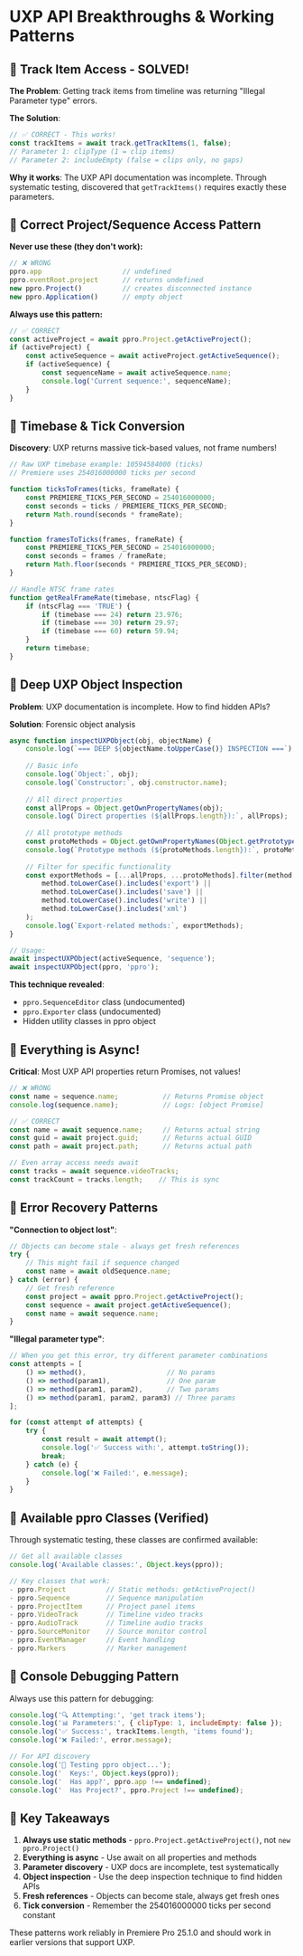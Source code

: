 # UXP API Breakthroughs & Working Patterns

## 🎯 Track Item Access - SOLVED!

**The Problem**: Getting track items from timeline was returning "Illegal Parameter type" errors.

**The Solution**:
```javascript
// ✅ CORRECT - This works!
const trackItems = await track.getTrackItems(1, false);
// Parameter 1: clipType (1 = clip items)
// Parameter 2: includeEmpty (false = clips only, no gaps)
```

**Why it works**: The UXP API documentation was incomplete. Through systematic testing, discovered that `getTrackItems()` requires exactly these parameters.

## 🎯 Correct Project/Sequence Access Pattern

**Never use these (they don't work):**
```javascript
// ❌ WRONG
ppro.app                    // undefined
ppro.eventRoot.project      // returns undefined  
new ppro.Project()          // creates disconnected instance
new ppro.Application()      // empty object
```

**Always use this pattern:**
```javascript
// ✅ CORRECT
const activeProject = await ppro.Project.getActiveProject();
if (activeProject) {
    const activeSequence = await activeProject.getActiveSequence();
    if (activeSequence) {
        const sequenceName = await activeSequence.name;
        console.log('Current sequence:', sequenceName);
    }
}
```

## 🎯 Timebase & Tick Conversion

**Discovery**: UXP returns massive tick-based values, not frame numbers!

```javascript
// Raw UXP timebase example: 10594584000 (ticks)
// Premiere uses 254016000000 ticks per second

function ticksToFrames(ticks, frameRate) {
    const PREMIERE_TICKS_PER_SECOND = 254016000000;
    const seconds = ticks / PREMIERE_TICKS_PER_SECOND;
    return Math.round(seconds * frameRate);
}

function framesToTicks(frames, frameRate) {
    const PREMIERE_TICKS_PER_SECOND = 254016000000;
    const seconds = frames / frameRate;
    return Math.floor(seconds * PREMIERE_TICKS_PER_SECOND);
}

// Handle NTSC frame rates
function getRealFrameRate(timebase, ntscFlag) {
    if (ntscFlag === 'TRUE') {
        if (timebase === 24) return 23.976;
        if (timebase === 30) return 29.97;
        if (timebase === 60) return 59.94;
    }
    return timebase;
}
```

## 🎯 Deep UXP Object Inspection

**Problem**: UXP documentation is incomplete. How to find hidden APIs?

**Solution**: Forensic object analysis
```javascript
async function inspectUXPObject(obj, objectName) {
    console.log(`=== DEEP ${objectName.toUpperCase()} INSPECTION ===`);
    
    // Basic info
    console.log(`Object:`, obj);
    console.log(`Constructor:`, obj.constructor.name);
    
    // All direct properties
    const allProps = Object.getOwnPropertyNames(obj);
    console.log(`Direct properties (${allProps.length}):`, allProps);
    
    // All prototype methods
    const protoMethods = Object.getOwnPropertyNames(Object.getPrototypeOf(obj));
    console.log(`Prototype methods (${protoMethods.length}):`, protoMethods);
    
    // Filter for specific functionality
    const exportMethods = [...allProps, ...protoMethods].filter(method => 
        method.toLowerCase().includes('export') || 
        method.toLowerCase().includes('save') ||
        method.toLowerCase().includes('write') ||
        method.toLowerCase().includes('xml')
    );
    console.log(`Export-related methods:`, exportMethods);
}

// Usage:
await inspectUXPObject(activeSequence, 'sequence');
await inspectUXPObject(ppro, 'ppro');
```

**This technique revealed**:
- `ppro.SequenceEditor` class (undocumented)
- `ppro.Exporter` class (undocumented)
- Hidden utility classes in ppro object

## 🎯 Everything is Async!

**Critical**: Most UXP API properties return Promises, not values!

```javascript
// ❌ WRONG
const name = sequence.name;           // Returns Promise object
console.log(sequence.name);           // Logs: [object Promise]

// ✅ CORRECT  
const name = await sequence.name;     // Returns actual string
const guid = await project.guid;      // Returns actual GUID
const path = await project.path;      // Returns actual path

// Even array access needs await
const tracks = await sequence.videoTracks;
const trackCount = tracks.length;    // This is sync
```

## 🎯 Error Recovery Patterns

**"Connection to object lost"**:
```javascript
// Objects can become stale - always get fresh references
try {
    // This might fail if sequence changed
    const name = await oldSequence.name;
} catch (error) {
    // Get fresh reference
    const project = await ppro.Project.getActiveProject();
    const sequence = await project.getActiveSequence();
    const name = await sequence.name;
}
```

**"Illegal parameter type"**:
```javascript
// When you get this error, try different parameter combinations
const attempts = [
    () => method(),                    // No params
    () => method(param1),              // One param
    () => method(param1, param2),      // Two params
    () => method(param1, param2, param3) // Three params
];

for (const attempt of attempts) {
    try {
        const result = await attempt();
        console.log('✅ Success with:', attempt.toString());
        break;
    } catch (e) {
        console.log('❌ Failed:', e.message);
    }
}
```

## 🎯 Available ppro Classes (Verified)

Through systematic testing, these classes are confirmed available:
```javascript
// Get all available classes
console.log('Available classes:', Object.keys(ppro));

// Key classes that work:
- ppro.Project          // Static methods: getActiveProject()
- ppro.Sequence         // Sequence manipulation
- ppro.ProjectItem      // Project panel items
- ppro.VideoTrack       // Timeline video tracks
- ppro.AudioTrack       // Timeline audio tracks
- ppro.SourceMonitor    // Source monitor control
- ppro.EventManager     // Event handling
- ppro.Markers          // Marker management
```

## 🎯 Console Debugging Pattern

Always use this pattern for debugging:
```javascript
console.log('🔍 Attempting:', 'get track items');
console.log('📊 Parameters:', { clipType: 1, includeEmpty: false });
console.log('✅ Success:', trackItems.length, 'items found');
console.log('❌ Failed:', error.message);

// For API discovery
console.log('🎯 Testing ppro object...');
console.log('  Keys:', Object.keys(ppro));
console.log('  Has app?', ppro.app !== undefined);
console.log('  Has Project?', ppro.Project !== undefined);
```

## 🎯 Key Takeaways

1. **Always use static methods** - `ppro.Project.getActiveProject()`, not `new ppro.Project()`
2. **Everything is async** - Use await on all properties and methods
3. **Parameter discovery** - UXP docs are incomplete, test systematically
4. **Object inspection** - Use the deep inspection technique to find hidden APIs
5. **Fresh references** - Objects can become stale, always get fresh ones
6. **Tick conversion** - Remember the 254016000000 ticks per second constant

These patterns work reliably in Premiere Pro 25.1.0 and should work in earlier versions that support UXP.